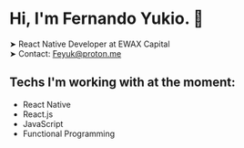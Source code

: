 # Hi, I'm Fernando Yukio. 👋

➤ React Native Developer at EWAX Capital  
➤ Contact: Feyuk@proton.me  

## Techs I'm working with at the moment:

- React Native
- React.js
- JavaScript
- Functional Programming
